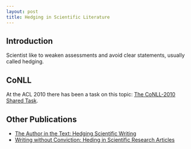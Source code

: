 ```yaml
---
layout: post
title: Hedging in Scientific Literature
---
```


## Introduction

Scientist like to weaken assessments and avoid clear statements, usually called hedging.

## CoNLL

At the ACL 2010 there has been a task on this topic: [The CoNLL-2010 Shared Task][1].

## Other Publications

* [The Author in the Text: Hedging Scientific Writing][2]
* [Writing without Conviction: Heding in Scientific Research Articles][3]

[1]: https://aclanthology.info/pdf/W/W10/W10-3001.pdf
[2]: https://files.eric.ed.gov/fulltext/ED390258.pdf
[3]: http://courses.washington.edu/englhtml/engl563/PDFs/Applied%20Linguistics-1996-HYLAND-433-54.pdf
